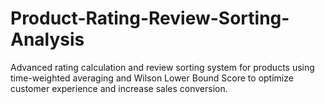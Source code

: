 # Product-Rating-Review-Sorting-Analysis
Advanced rating calculation and review sorting system for products using time-weighted averaging and Wilson Lower Bound Score to optimize customer experience and increase sales conversion.
